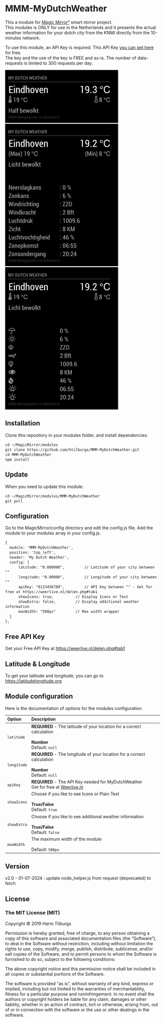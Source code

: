 # MMM-MyDutchWeather
This a module for [Magic Mirror²](https://github.com/MichMich/MagicMirror) smart mirror project.</br>
This modules is ONLY for use in the Netherlands and it presents the actual weather information for your dutch city from the KNMI directly from the 10-minutes network.

To use this module, an API Key is required. This API Key [you can get here](https://weerlive.nl/delen.php#tab1) for free. </br> The key and the use of the key is FREE and as-is. The number of data-requests is limited to 300 requests per day. 

![Screenshot](screenshot01.png) <br />
![Screenshot](screenshot02.png) <br />
![Screenshot](screenshot03.png)

## Installation
Clone this repository in your modules folder, and install dependencies:

```
cd ~/MagicMirror/modules 
git clone https://github.com/htilburgs/MMM-MyDutchWeather.git
cd MMM-MyDutchWeather
npm install 
```
## Update
When you need to update this module:

```
cd ~/MagicMirror/modules/MMM-MyDutchWeather
git pull
```

## Configuration
Go to the MagicMirror/config directory and edit the config.js file.
Add the module to your modules array in your config.js.

```
{
  module: 'MMM-MyDutchWeather',
  position: 'top_left',
  header: 'My Dutch Weather',
  config: {
	  latitude: "0.000000",			// Latitude of your city between ""
	  longitude: "0.00000",			// Longitude of your city between ""
	  apiKey: "0123456789",			// API Key between "" - Get for free at https://weerlive.nl/delen.php#tab1
	  showIcons: true,			// Display Icons or Text
	  showExtra: false,			// Display additional weather information
	  maxWidth: "500px"			// Max width wrapper
  }
},
```
## Free API Key
Get your Free API Key at https://weerlive.nl/delen.php#tab1

## Latitude & Longitude
To get your latitude and longitude, you can go to https://latitudelongitude.org

## Module configuration
Here is the documentation of options for the modules configuration

| Option                | Description
|:----------------------|:-------------
| `latitude`            | **REQUIRED** - The latitude of your location for a correct calculation <br /><br />**Number** <br />Default: `null`
| `longitude`           | **REQUIRED** - The longitude of your location for a correct calculation <br /><br />**Number** <br />Default: `null`
| `apiKey`		| **REQUIRED** - The API Key needed for MyDutchWeather <br />Get for free at [Weerlive.nl](http://weerlive.nl/api/toegang/index.php)
| `showIcons`		| Choose if you like to see Icons or Plain Text <br /><br />**True/False**<br />Default: `true`
| `showExtra`		| Choose if you like to see additional weather information <br /><br />**True/False**<br />Default: `false`
| `maxWidth`		| The maximum width of the module <br /><br />Default: `500px`

## Version
v2.0 - 01-07-2024	: update node_helper.js from request (deprecated) to fetch

## License
### The MIT License (MIT)

Copyright © 2019 Harm Tilburgs

Permission is hereby granted, free of charge, to any person obtaining a copy of this software and associated documentation files (the “Software”), to deal in the Software without restriction, including without limitation the rights to use, copy, modify, merge, publish, distribute, sublicense, and/or sell copies of the Software, and to permit persons to whom the Software is furnished to do so, subject to the following conditions:

The above copyright notice and this permission notice shall be included in all copies or substantial portions of the Software.

The software is provided “as is”, without warranty of any kind, express or implied, including but not limited to the warranties of merchantability, fitness for a particular purpose and noninfringement. In no event shall the authors or copyright holders be liable for any claim, damages or other liability, whether in an action of contract, tort or otherwise, arising from, out of or in connection with the software or the use or other dealings in the software.
